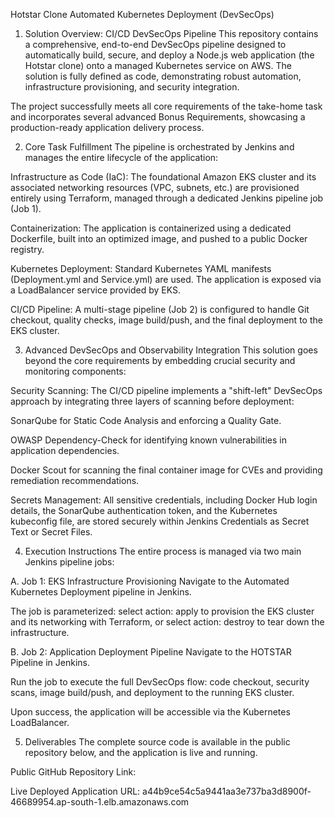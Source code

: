 Hotstar Clone Automated Kubernetes Deployment (DevSecOps)
1. Solution Overview: CI/CD DevSecOps Pipeline
This repository contains a comprehensive, end-to-end DevSecOps pipeline designed to automatically build, secure, and deploy a Node.js web application (the Hotstar clone) onto a managed Kubernetes service on AWS. The solution is fully defined as code, demonstrating robust automation, infrastructure provisioning, and security integration.

The project successfully meets all core requirements of the take-home task and incorporates several advanced Bonus Requirements, showcasing a production-ready application delivery process.

2. Core Task Fulfillment
The pipeline is orchestrated by Jenkins and manages the entire lifecycle of the application:

Infrastructure as Code (IaC): The foundational Amazon EKS cluster and its associated networking resources (VPC, subnets, etc.) are provisioned entirely using Terraform, managed through a dedicated Jenkins pipeline job (Job 1).

Containerization: The application is containerized using a dedicated Dockerfile, built into an optimized image, and pushed to a public Docker registry.

Kubernetes Deployment: Standard Kubernetes YAML manifests (Deployment.yml and Service.yml) are used. The application is exposed via a LoadBalancer service provided by EKS.

CI/CD Pipeline: A multi-stage pipeline (Job 2) is configured to handle Git checkout, quality checks, image build/push, and the final deployment to the EKS cluster.

3. Advanced DevSecOps and Observability Integration
This solution goes beyond the core requirements by embedding crucial security and monitoring components:

Security Scanning: The CI/CD pipeline implements a "shift-left" DevSecOps approach by integrating three layers of scanning before deployment:

SonarQube for Static Code Analysis and enforcing a Quality Gate.

OWASP Dependency-Check for identifying known vulnerabilities in application dependencies.

Docker Scout for scanning the final container image for CVEs and providing remediation recommendations.

Secrets Management: All sensitive credentials, including Docker Hub login details, the SonarQube authentication token, and the Kubernetes kubeconfig file, are stored securely within Jenkins Credentials as Secret Text or Secret Files.


4. Execution Instructions
The entire process is managed via two main Jenkins pipeline jobs:

A. Job 1: EKS Infrastructure Provisioning
Navigate to the Automated Kubernetes Deployment pipeline in Jenkins.

The job is parameterized: select action: apply to provision the EKS cluster and its networking with Terraform, or select action: destroy to tear down the infrastructure.

B. Job 2: Application Deployment Pipeline
Navigate to the HOTSTAR Pipeline in Jenkins.

Run the job to execute the full DevSecOps flow: code checkout, security scans, image build/push, and deployment to the running EKS cluster.

Upon success, the application will be accessible via the Kubernetes LoadBalancer.

5. Deliverables
The complete source code is available in the public repository below, and the application is live and running.

Public GitHub Repository Link: 

Live Deployed Application URL: a44b9ce54c5a9441aa3e737ba3d8900f-46689954.ap-south-1.elb.amazonaws.com
